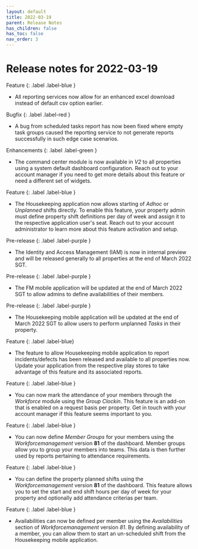 ```yaml
---
layout: default
title: 2022-03-19
parent: Release Notes
has_children: false
has_toc: false
nav_order: 3
---
```


# Release notes for 2022-03-19

Feature
{: .label .label-blue }
- All reporting services now allow for an enhanced excel download instead of default csv option earlier.

Bugfix
{: .label .label-red }
- A bug from scheduled tasks report has now been fixed where empty task groups caused the reporting service to not generate reports successfully in such edge case scenarios.


Enhancements
{: .label .label-green }
- The command center module is now available in *V2* to all properties using a system default dashboard configuration.
Reach out to your account manager if you need to get more details about this feature or need a different set of widgets.

Feature
{: .label .label-blue }
- The Housekeeping application now allows starting of *Adhoc* or *Unplanned* shifts directly.
To enable this feature, your property admin must define property shift definitions per day of week and assign it to the respective application user's seat.
Reach out to your account administrator to learn more about this feature activation and setup.

Pre-release
{: .label .label-purple }
- The Identity and Access Management (IAM) is now in internal preview and will be released generally to all properties at the end of March 2022 SGT.

Pre-release
{: .label .label-purple }
- The FM mobile application will be updated at the end of March 2022 SGT to allow admins to define availabilities of their members.

Pre-release
{: .label .label-purple }
- The Housekeeping mobile application will be updated at the end of March 2022 SGT to allow users to perform unplanned *Tasks* in their property.

Feature
{: .label .label-blue}
- The feature to allow Housekeeping mobile application to report incidents/defects has been released and available to all properties now.
Update your application from the respective play stores to take advantage of this feature and its associated reports.

Feature
{: .label .label-blue }
- You can now mark the attendance of your members through the *Workforce* module using the *Group Clockin*.
This feature is an add-on that is enabled on a request basis per property. Get in touch with your account manager if this feature seems important to you.

Feature
{: .label .label-blue }
- You can now define *Member Groups* for your members using the *Workforcemanagement* version **81** of the dashboard.
Member groups allow you to group your members into teams. This data is then further used by reports pertaining to attendance requirements.

Feature
{: .label .label-blue }
- You can define the property planned shifts using the *Workforcemanagement* version **81** of the dashboard.
This feature allows you to set the start and end shift hours per day of week for your property and optionally add attendance criterias per team.

Feature
{: .label .label-blue }
- Availabilities can now be defined per member using the *Availabilities* section of *Workforcemanagement* version *81*.
By defining availability of a member, you can allow them to start an un-scheduled shift from the Housekeeping mobile application.






